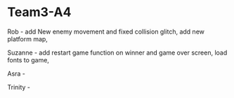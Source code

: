 # Team3-A4

Rob - add New enemy movement and fixed collision glitch, add new platform map, 

Suzanne - add restart game function on winner and game over screen, load fonts to game,

Asra - 

Trinity - 
